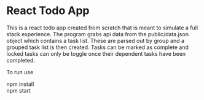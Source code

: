 # React Todo App

This is a react todo app created from scratch that is meant to simulate a full stack
experience. The program grabs api data from the public/data.json object which contains
a task list. These are parsed out by group and a grouped task list is then created. 
Tasks can be marked as complete and locked tasks can only be toggle once their
dependent tasks have been completed.


To run use

npm install <br />
npm start